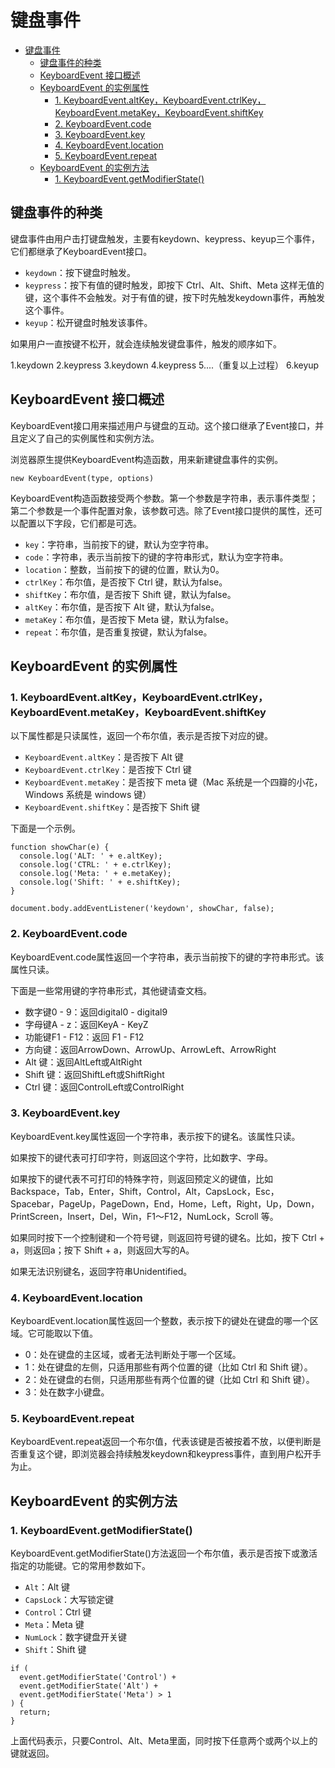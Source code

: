 # 键盘事件

<!-- TOC -->

- [键盘事件](#键盘事件)
    - [键盘事件的种类](#键盘事件的种类)
    - [KeyboardEvent 接口概述](#keyboardevent-接口概述)
    - [KeyboardEvent 的实例属性](#keyboardevent-的实例属性)
        - [1. KeyboardEvent.altKey，KeyboardEvent.ctrlKey，KeyboardEvent.metaKey，KeyboardEvent.shiftKey](#1-keyboardeventaltkeykeyboardeventctrlkeykeyboardeventmetakeykeyboardeventshiftkey)
        - [2. KeyboardEvent.code](#2-keyboardeventcode)
        - [3. KeyboardEvent.key](#3-keyboardeventkey)
        - [4. KeyboardEvent.location](#4-keyboardeventlocation)
        - [5. KeyboardEvent.repeat](#5-keyboardeventrepeat)
    - [KeyboardEvent 的实例方法](#keyboardevent-的实例方法)
        - [1. KeyboardEvent.getModifierState()](#1-keyboardeventgetmodifierstate)

<!-- /TOC -->

## 键盘事件的种类

键盘事件由用户击打键盘触发，主要有keydown、keypress、keyup三个事件，它们都继承了KeyboardEvent接口。

- `keydown`：按下键盘时触发。
- `keypress`：按下有值的键时触发，即按下 Ctrl、Alt、Shift、Meta 这样无值的键，这个事件不会触发。对于有值的键，按下时先触发keydown事件，再触发这个事件。
- `keyup`：松开键盘时触发该事件。

如果用户一直按键不松开，就会连续触发键盘事件，触发的顺序如下。

1.keydown
2.keypress
3.keydown
4.keypress
5....（重复以上过程）
6.keyup

## KeyboardEvent 接口概述

KeyboardEvent接口用来描述用户与键盘的互动。这个接口继承了Event接口，并且定义了自己的实例属性和实例方法。

浏览器原生提供KeyboardEvent构造函数，用来新建键盘事件的实例。

```event
new KeyboardEvent(type, options)
```

KeyboardEvent构造函数接受两个参数。第一个参数是字符串，表示事件类型；第二个参数是一个事件配置对象，该参数可选。除了Event接口提供的属性，还可以配置以下字段，它们都是可选。

- `key`：字符串，当前按下的键，默认为空字符串。
- `code`：字符串，表示当前按下的键的字符串形式，默认为空字符串。
- `location`：整数，当前按下的键的位置，默认为0。
- `ctrlKey`：布尔值，是否按下 Ctrl 键，默认为false。
- `shiftKey`：布尔值，是否按下 Shift 键，默认为false。
- `altKey`：布尔值，是否按下 Alt 键，默认为false。
- `metaKey`：布尔值，是否按下 Meta 键，默认为false。
- `repeat`：布尔值，是否重复按键，默认为false。

## KeyboardEvent 的实例属性

### 1. KeyboardEvent.altKey，KeyboardEvent.ctrlKey，KeyboardEvent.metaKey，KeyboardEvent.shiftKey

以下属性都是只读属性，返回一个布尔值，表示是否按下对应的键。

- `KeyboardEvent.altKey`：是否按下 Alt 键
- `KeyboardEvent.ctrlKey`：是否按下 Ctrl 键
- `KeyboardEvent.metaKey`：是否按下 meta 键（Mac 系统是一个四瓣的小花，Windows 系统是 windows 键）
- `KeyboardEvent.shiftKey`：是否按下 Shift 键

下面是一个示例。

```event
function showChar(e) {
  console.log('ALT: ' + e.altKey);
  console.log('CTRL: ' + e.ctrlKey);
  console.log('Meta: ' + e.metaKey);
  console.log('Shift: ' + e.shiftKey);
}

document.body.addEventListener('keydown', showChar, false);
```

### 2. KeyboardEvent.code

KeyboardEvent.code属性返回一个字符串，表示当前按下的键的字符串形式。该属性只读。

下面是一些常用键的字符串形式，其他键请查文档。

- 数字键0 - 9：返回digital0 - digital9
- 字母键A - z：返回KeyA - KeyZ
- 功能键F1 - F12：返回 F1 - F12
- 方向键：返回ArrowDown、ArrowUp、ArrowLeft、ArrowRight
- Alt 键：返回AltLeft或AltRight
- Shift 键：返回ShiftLeft或ShiftRight
- Ctrl 键：返回ControlLeft或ControlRight

### 3. KeyboardEvent.key

KeyboardEvent.key属性返回一个字符串，表示按下的键名。该属性只读。

如果按下的键代表可打印字符，则返回这个字符，比如数字、字母。

如果按下的键代表不可打印的特殊字符，则返回预定义的键值，比如 Backspace，Tab，Enter，Shift，Control，Alt，CapsLock，Esc，Spacebar，PageUp，PageDown，End，Home，Left，Right，Up，Down，PrintScreen，Insert，Del，Win，F1～F12，NumLock，Scroll 等。

如果同时按下一个控制键和一个符号键，则返回符号键的键名。比如，按下 Ctrl + a，则返回a；按下 Shift + a，则返回大写的A。

如果无法识别键名，返回字符串Unidentified。

### 4. KeyboardEvent.location

KeyboardEvent.location属性返回一个整数，表示按下的键处在键盘的哪一个区域。它可能取以下值。

- 0：处在键盘的主区域，或者无法判断处于哪一个区域。
- 1：处在键盘的左侧，只适用那些有两个位置的键（比如 Ctrl 和 Shift 键）。
- 2：处在键盘的右侧，只适用那些有两个位置的键（比如 Ctrl 和 Shift 键）。
- 3：处在数字小键盘。

### 5. KeyboardEvent.repeat

KeyboardEvent.repeat返回一个布尔值，代表该键是否被按着不放，以便判断是否重复这个键，即浏览器会持续触发keydown和keypress事件，直到用户松开手为止。

## KeyboardEvent 的实例方法

### 1. KeyboardEvent.getModifierState()

KeyboardEvent.getModifierState()方法返回一个布尔值，表示是否按下或激活指定的功能键。它的常用参数如下。

- `Alt`：Alt 键
- `CapsLock`：大写锁定键
- `Control`：Ctrl 键
- `Meta`：Meta 键
- `NumLock`：数字键盘开关键
- `Shift`：Shift 键

```event
if (
  event.getModifierState('Control') +
  event.getModifierState('Alt') +
  event.getModifierState('Meta') > 1
) {
  return;
}
```

上面代码表示，只要Control、Alt、Meta里面，同时按下任意两个或两个以上的键就返回。
